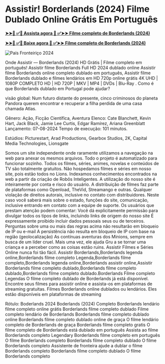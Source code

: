 # Assistir! Borderlands (2024) Filme Dublado Online Grátis Em Português

**[➤➤🔴 ✅📱 Assista agora 🔴 ✅➤➤ Filme completo de Borderlands (2024)](https://t.co/painPlXllz)**

**[➤➤🔴 ✅📱 Baixe agora 🔴 ✅➤➤ Filme completo de Borderlands (2024)](https://t.co/painPlXllz)**

![País Fronteiriço 2024](https://image.tmdb.org/t/p/w780/vkHCzTuReUmhfJW5sj7KP1txLaY.jpg)

Onde Assistir — Borderlands (2024) HD Grátis | Filme completo em português! Assistir filme Borderlands Full HD 2024 dublado online Assistir filme Borderlands online completo dublado em português, Assistir filme Borderlands dublado e filmes lendários em HD 720p online grátis 4K UHD | 1080P COMPLETO HD | HD 720P | MKV | MP4 | DVDs | Blu-Ray
. Como é que Borderlands dublado em Portugal pode ajudar?

visão global:
Num futuro distante do presente, cinco criminosos do planeta Pandora querem encontrar e recuperar a filha perdida de uma casa chamada Atlas.

Gênero: Ação, Ficção Científica, Aventura
Elenco: Cate Blanchett, Kevin Hart, Jack Black, Jamie Lee Curtis, Edgar Ramírez, Ariana Greenblatt
Lançamento: 07-08-2024
Tempo de execução: 101 minutos.

Estúdios: Picturestart, Arad Productions, Gearbox Studios, 2K, Capital Media Technologies, Lionsgate

Somos um site independente onde raramente utilizamos a navegação na web para anexar os mesmos arquivos. Todo o projeto é automatizado para funcionar sozinho. Todos os filmes, séries, animes, novelas e conteúdos de TV são totalmente gratuitos. Não hospedamos filmes e séries em nosso site, pois estão todos no Lions. Indexamos conhecimentos encontrados na web a partir da criação de Robôs Inteligentes. A utilização do nosso site é inteiramente por conta e risco do usuário. A distribuição de filmes faz parte de plataformas como Openload, TheVid, Streamango e outras. Qualquer violação de direitos autorais, inclusive no contato com distribuidores. Neste caso você saberá mais sobre o estado, funções do site, comunicação, inclusive entrando em contato com a equipe de suporte.
Os usuários que prestam atenção podem comentar:
Você dá explicitamente permissão para divulgar todos os tipos de links, incluindo links de origem do nosso site
É expressamente proibido incluir dados pessoais seus ou de terceiros.
Perguntas sobre uma ou mais das regras acima não resultarão em bloqueio de IP ou e-mail
A persistência não resulta em bloqueio de IP com base na região (geolocalização)
As contínuas aventuras dos Minions, sempre em busca de um líder cruel. Mais uma vez, ele ajuda Gru a se tornar uma criança e a perceber como as coisas estão ruins.
Assistir Filmes e Séries Online nunca foi tão fácil.
Assistir Borderlands,Borderlands legenda online,Borderlands filme completo Legenda,Borderlands filme completo,Borderlands legenda online,Borderlands assistir online,Assistir Borderlands filme completo dublado,Borderlands filme completo dublado,Borderlands filme completo dublado.Borderlands Filme completo Legendas
O filme completo dublado de Borderlands já está disponível. Encontre seus filmes para assistir online e assista-os em plataformas de streaming gratuitas. Filmes Borderlands online dublados ou lendários. Eles estão disponíveis em plataformas de streaming

Rótulo:
Boderlands 2024
Boderlands (2024) Completo
Borderlands lendário filme completo online grátis
Borderlands filme completo dublado
Filme completo lendário de Borderlands
Borderlands filme completo dublado online
Borderlands filme completo dublado online de graça
O filme lendário completo de Borderlands de graça
Borderlands filme completo gratis
O filme completo de Borderlands está dublado em português
Assista ao filme Borderlands completo
Legendary Borderlands filme completo em português
O filme Borderlands completo
Borderlands filme completo dublado
O filme Borderlands completo
Assistente de fronteira
ajude a dublar o filme Borderlands completo
Borderlands filme completo dublado
O filme Borderlands completo
